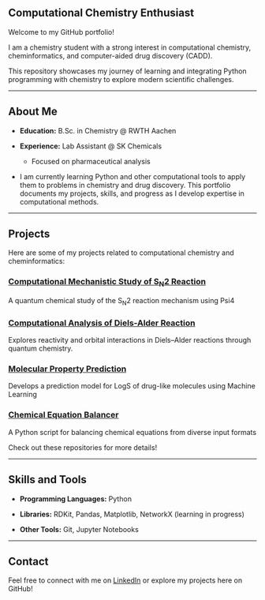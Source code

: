 ## Computational Chemistry Enthusiast

Welcome to my GitHub portfolio! 

I am a chemistry student with a strong interest in computational chemistry, cheminformatics, and computer-aided drug discovery (CADD). 

This repository showcases my journey of learning and integrating Python programming with chemistry to explore modern scientific challenges.

---

## About Me
- **Education:** B.Sc. in Chemistry @ RWTH Aachen 

- **Experience:** Lab Assistant @ SK Chemicals  
  - Focused on pharmaceutical analysis

- I am currently learning Python and other computational tools to apply them to problems in chemistry and drug discovery. This portfolio documents my projects, skills, and progress as I develop expertise in computational methods.

---

## Projects
Here are some of my projects related to computational chemistry and cheminformatics:

### [Computational Mechanistic Study of S<sub>N</sub>2 Reaction](https://github.com/chp117/Projects/tree/main/Molecular_Property_Prediction)
A quantum chemical study of the S<sub>N</sub>2 reaction mechanism using Psi4

### [Computational Analysis of Diels-Alder Reaction](https://github.com/tree/main/chp117/Projects/Diels_Alder)
Explores reactivity and orbital interactions in Diels–Alder reactions through quantum chemistry.  

### [Molecular Property Prediction](https://github.com/chp117/Projects/tree/main/Molecular_Property_Prediction)
Develops a prediction model for LogS of drug-like molecules using Machine Learning

### [Chemical Equation Balancer](https://github.com/chp117/Projects/tree/main/Chemical_Equation_Balancer)
A Python script for balancing chemical equations from diverse input formats

Check out these repositories for more details!

---

## Skills and Tools
- **Programming Languages:** Python
      
- **Libraries:** RDKit, Pandas, Matplotlib, NetworkX (learning in progress)
      
- **Other Tools:** Git, Jupyter Notebooks  

---

## Contact
Feel free to connect with me on [LinkedIn](https://www.linkedin.com/in/chae-hyun-park-45665b232/) or explore my projects here on GitHub!
